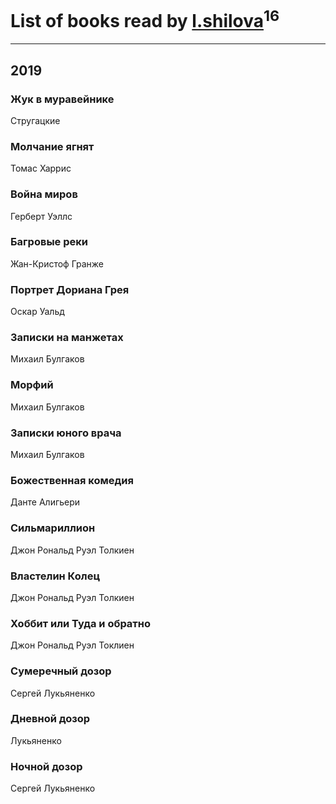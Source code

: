 # List of books read by [l.shilova](http://vk.com/id10123344)<sup>16</sup>
---

## 2019



### Жук в муравейнике
Стругацкие


### Молчание ягнят
Томас Харрис


### Война миров
Герберт Уэллс


### Багровые реки
Жан-Кристоф Гранже


### Портрет Дориана Грея
Оскар Уальд


### Записки на манжетах
Михаил Булгаков


### Морфий
Михаил Булгаков


### Записки юного врача
Михаил Булгаков


### Божественная комедия
Данте Алигьери


### Сильмариллион
Джон Рональд Руэл Толкиен


### Властелин Колец
Джон Рональд Руэл Толкиен


### Хоббит или Туда и обратно
Джон Рональд Руэл Токлиен


### Сумеречный дозор
Сергей Лукьяненко


### Дневной дозор
Лукьяненко


### Ночной дозор
Сергей Лукьяненко



